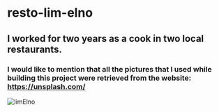 # resto-lim-elno

##  I worked for two years as a cook in two local restaurants.

### I would like to mention that all the pictures that I used while building this project were retrieved from the website: https://unsplash.com/


![limElno](https://user-images.githubusercontent.com/79425768/122184288-c1fd0b80-ce94-11eb-9915-435305e2713f.jpg)

